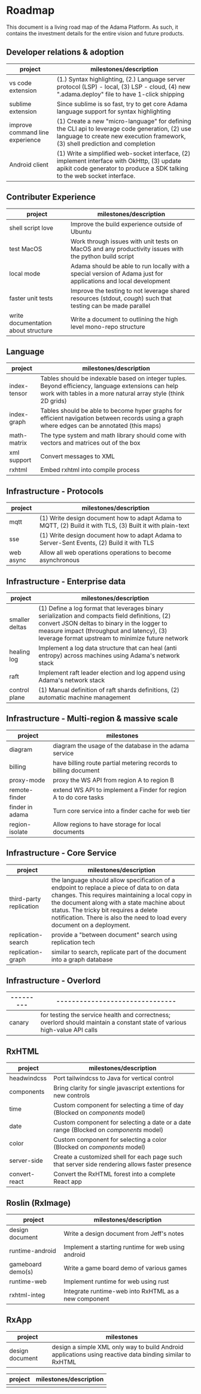 # Roadmap

This document is a living road map of the Adama Platform. As such, it contains the investment details for the entire vision and future products.

## Developer relations &amp; adoption

| project                         | milestones/description                                                                                                                                                          |
|---------------------------------|---------------------------------------------------------------------------------------------------------------------------------------------------------------------------------|
| vs code extension               | (1.) Syntax highlighting, (2.) Language server protocol (LSP) - local, (3) LSP - cloud, (4) new ".adama.deploy" file to have 1-click shipping                                   |
| sublime extension               | Since sublime is so fast, try to get core Adama language support for syntax highlighting                                                                                        |                                                                                                     
| improve command line experience | (1) Create a new "micro-language" for defining the CLI api to leverage code generation, (2) use language to create new execution framework, (3) shell prediction and completion |
| Android client                  | (1) Write a simplified web-socket interface, (2) implement interface with OkHttp, (3) update apikit code generator to produce a SDK talking to the web socket interface.        |

## Contributer Experience

| project                             | milestones/description                                                                                                      |
|-------------------------------------|-----------------------------------------------------------------------------------------------------------------|
| shell script love                   | Improve the build experience outside of Ubuntu                                                                  |
| test MacOS                          | Work through issues with unit tests on MacOS and any productivity issues with the python build script           |      |
| local mode                          | Adama should be able to run locally with a special version of Adama just for applications and local development |
| faster unit tests                   | Improve the testing to not leverage shared resources (stdout, *cough*) such that testing can be made parallel   |
| write documentation about structure | Write a document to outlining the high level mono-repo structure                                                |

## Language

| project      | milestones/description                                                                                                                                              |
|--------------|---------------------------------------------------------------------------------------------------------------------------------------------------------------------|
| index-tensor | Tables should be indexable based on integer tuples. Beyond efficiency, language extensions can help work with tables in a more natural array style (think 2D grids) |
| index-graph  | Tables should be able to become hyper graphs for efficient navigation between records using a graph where edges can be annotated (this maps)                        |
| math-matrix  | The type system and math library should come with vectors and matrices out of the box                                                                               |
| xml support  | Convert messages to XML                                                                                                                                             |
| rxhtml       | Embed rxhtml into compile process                                                                                                                                   |

## Infrastructure - Protocols
| project   | milestones/description                                                                                    |
|-----------|-----------------------------------------------------------------------------------------------------------|
| mqtt      | (1) Write design document how to adapt Adama to MQTT, (2) Build it with TLS, (3) Built it with plain-text |
| sse       | (1) Write design document how to adapt Adama to Server-Sent Events, (2) Build it with TLS                 |                             
| web async | Allow all web operations operations to become asynchronous                                                |

## Infrastructure - Enterprise data
| project        | milestones/description                                                                                                                                                                                                                 |
|----------------|----------------------------------------------------------------------------------------------------------------------------------------------------------------------------------------------------------------------------------------|
| smaller deltas | (1) Define a log format that leverages binary serialization and compacts field definitions, (2) convert JSON deltas to binary in the logger to measure impact (throughput and latency), (3) leverage format upstream to minimize future network |
| healing log    | Implement a log data structure that can heal (anti entropy) across machines using Adama's network stack                                                                                                                                |
| raft           | Implement raft leader election and log append using Adama's network stack                                                                                                                                                              |
| control plane  | (1) Manual definition of raft shards definitions, (2) automatic machine management                                                                                                                                                     |

## Infrastructure - Multi-region &amp; massive scale
| project         | milestones                                                        |
|-----------------|-------------------------------------------------------------------|
| diagram         | diagram the usage of the database in the adama service            |
| billing         | have billing route partial metering records to billing document   |
| proxy-mode      | proxy the WS API from region A to region B                        |
| remote-finder   | extend WS API to implement a Finder for region A to do core tasks |
| finder in adama | Turn core service into a finder cache for web tier                |
| region-isolate  | Allow regions to have storage for local documents                 |

## Infrastructure - Core Service
| project                 | milestones/description                                                                                                                                                                                                                                                                                             |
|-------------------------|--------------------------------------------------------------------------------------------------------------------------------------------------------------------------------------------------------------------------------------------------------------------------------------------------------------------|
| third-party replication | the language should allow specification of a endpoint to replace a piece of data to on data changes. This requires maintaining a local copy in the document along with a state machine about status. The tricky bit requires a delete notification. There is also the need to load every document on a deployment. |
| replication-search      | provide a "between document" search using replication tech                                                                                                                                                                                                                                                         |
| replication-graph       | similar to search, replicate part of the document into a graph database                                                                                                                                                                                                                                            |

## Infrastructure - Overlord
| --------- | -------------------------------                                                                                           |
|-----------|---------------------------------------------------------------------------------------------------------------------------|
| canary    | for testing the service health and correctness; overlord should maintain a constant state of various high-value API calls |

## RxHTML
| project        | milestones/description                                                                         |
|----------------|------------------------------------------------------------------------------------------------|
| headwindcss    | Port tailwindcss to Java for vertical control                                                  |
| components     | Bring clarity for single javascript extentions for new controls                                |
| time           | Custom component for selecting a time of day (Blocked on *components* model)                   |
| date           | Custom component for selecting a date or a date range (Blocked on *components* model)          |
| color          | Custom component for selecting a color (Blocked on *components* model)                         |
| server-side    | Create a customized shell for each page such that server side rendering allows faster presence |
| convert-react  | Convert the RxHTML forest into a complete React app                                            |

## Roslin (RxImage)
| project           | milestones/description                               |
|-------------------|------------------------------------------------------|
| design document   | Write a design document from Jeff's notes            | 
| runtime-android   | Implement a starting runtime for web using android   |
| gameboard demo(s) | Write a game board demo of various games             |
| runtime-web       | Implement runtime for web using rust                 |
| rxhtml-integ      | Integrate runtime-web into RxHTML as a new component | 

## RxApp

| project         | milestones                                                                                               |
|-----------------|----------------------------------------------------------------------------------------------------------|
| design document | design a simple XML only way to build Android applications using reactive data binding similar to RxHTML |



| project | milestones/description  |
|---------|------------|
|  |            |

